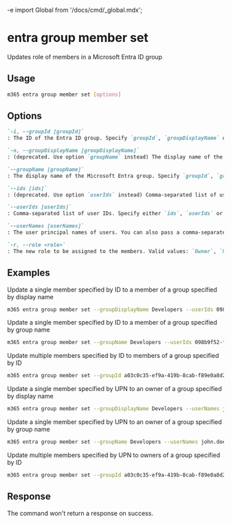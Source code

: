-e <!-- DISCLAIMER: All secrets, passwords, and sensitive values in this document are examples only and not real credentials. -->
import Global from '/docs/cmd/_global.mdx';

# entra group member set

Updates role of members in a Microsoft Entra ID group

## Usage

```sh
m365 entra group member set [options]
```

## Options

```md definition-list
`-i, --groupId [groupId]`
: The ID of the Entra ID group. Specify `groupId`, `groupDisplayName` or `groupName` but not multiple.

`-n, --groupDisplayName [groupDisplayName]`
: (deprecated. Use option `groupName` instead) The display name of the Entra ID group. Specify `groupId`, `groupDisplayName` or `groupName` but not multiple.

`--groupName [groupName]`
: The display name of the Microsoft Entra group. Specify `groupId`, `groupDisplayName` or `groupName` but not multiple.

`--ids [ids]`
: (deprecated. Use option `userIds` instead) Comma-separated list of user IDs. Specify either `ids`, `userIds` or `userNames` but not multiple.

`--userIds [userIds]`
: Comma-separated list of user IDs. Specify either `ids`, `userIds` or `userNames` but not multiple.

`--userNames [userNames]`
: The user principal names of users. You can also pass a comma-separated list of UPNs. Specify either `ids` or `userNames` but not both.

`-r, --role <role>`
: The new role to be assigned to the members. Valid values: `Owner`, `Member`.
```

<Global />

## Examples

Update a single member specified by ID to a member of a group specified by display name

```sh
m365 entra group member set --groupDisplayName Developers --userIds 098b9f52-f48c-4401-819f-29c33794c3f5 --role Member
```

Update a single member specified by ID to a member of a group specified by group name

```sh
m365 entra group member set --groupName Developers --userIds 098b9f52-f48c-4401-819f-29c33794c3f5 --role Member
```

Update multiple members specified by ID to members of a group specified by ID

```sh
m365 entra group member set --groupId a03c0c35-ef9a-419b-8cab-f89e0a8d2d2a --userIds "098b9f52-f48c-4401-819f-29c33794c3f5,f1e06e31-3abf-4746-83c2-1513d71f38b8" --role Member
```

Update a single member specified by UPN to an owner of a group specified by display name

```sh
m365 entra group member set --groupDisplayName Developers --userNames john.doe@contoso.com --role Owner
```

Update a single member specified by UPN to an owner of a group specified by group name

```sh
m365 entra group member set --groupName Developers --userNames john.doe@contoso.com --role Owner
```

Update multiple members specified by UPN to owners of a group specified by ID

```sh
m365 entra group member set --groupId a03c0c35-ef9a-419b-8cab-f89e0a8d2d2a --userNames "john.doe@contoso.com,adele.vance@contoso.com" --role Owner
```

## Response

The command won't return a response on success.
